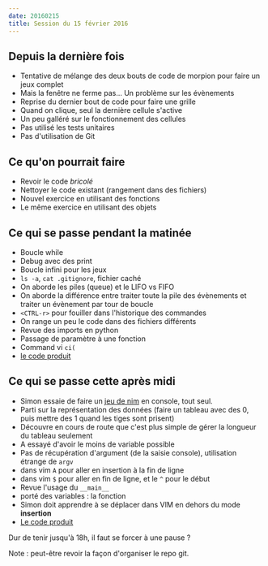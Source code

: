 ```yaml
---
date: 20160215
title: Session du 15 février 2016
---
```


## Depuis la dernière fois

* Tentative de mélange des deux bouts de code de morpion pour faire un jeux complet
* Mais la fenêtre ne ferme pas... Un problème sur les évènements
* Reprise du dernier bout de code pour faire une grille
* Quand on clique, seul la dernière cellule s'active
* Un peu galléré sur le fonctionnement des cellules
* Pas utilisé les tests unitaires
* Pas d'utilisation de Git


## Ce qu'on pourrait faire

* Revoir le code _bricolé_
* Nettoyer le code existant (rangement dans des fichiers)
* Nouvel exercice en utilisant des fonctions 
* Le même exercice en utilisant des objets


## Ce qui se passe pendant la matinée

* Boucle while
* Debug avec des print
* Boucle infini pour les jeux
* `ls -a`, `cat .gitignore`, fichier caché
* On aborde les piles (queue) et le LIFO vs FIFO
* On aborde la différence entre traiter toute la pile des évènements et traiter un évènement par tour de boucle
* `<CTRL-r>` pour fouiller dans l'historique des commandes
* On range un peu le code dans des fichiers différents
* Revue des imports en python
* Passage de paramètre à une fonction
* Command vi `ci(`
* [le code produit](https://github.com/ut7/rookie-club/commit/ea0124a4b8dcef1bdd661ad319f67bf4293fc5a4)

## Ce qui se passe cette après midi

* Simon essaie de faire un [jeu de nim](http://codingdojo.org/kata/Nim/) en console, tout seul. 
* Parti sur la représentation des données (faire un tableau avec des 0, puis mettre des 1 quand les tiges sont prisent)
* Découvre en cours de route que c'est plus simple de gérer la longueur du tableau seulement
* A essayé d'avoir le moins de variable possible
* Pas de récupération d'argument (de la saisie console), utilisation étrange de `argv`
* dans vim `A` pour aller en insertion à la fin de ligne
* dans vim `$` pour aller en fin de ligne, et le `^` pour le début
* Revue l'usage du `__main__`
* porté des variables : la fonction
* Simon doit apprendre à se déplacer dans VIM en dehors du mode __insertion__
* [Le code produit](https://github.com/ut7/rookie-club/commit/fe31cf17dbea594d13cb95302f18f555c4805a1c)

Dur de tenir jusqu'à 18h, il faut se forcer à une pause ?

Note : peut-être revoir la façon d'organiser le repo git.
